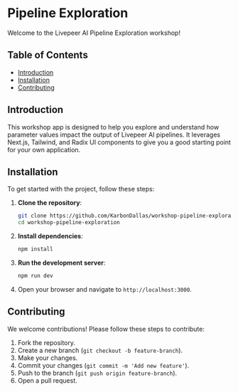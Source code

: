 # Pipeline Exploration

Welcome to the Livepeer AI Pipeline Exploration workshop!

## Table of Contents

- [Introduction](#introduction)
- [Installation](#installation)
- [Contributing](#contributing)

## Introduction

This workshop app is designed to help you explore and understand how parameter values impact the output of Livepeer AI pipelines. It leverages Next.js, Tailwind, and Radix UI components to give you a good starting point for your own application.

## Installation

To get started with the project, follow these steps:

1. **Clone the repository**:

   ```bash
   git clone https://github.com/KarbonDallas/workshop-pipeline-exploration.git
   cd workshop-pipeline-exploration
   ```

2. **Install dependencies**:

   ```bash
   npm install
   ```

3. **Run the development server**:

   ```bash
   npm run dev
   ```

4. Open your browser and navigate to `http://localhost:3000`.

## Contributing

We welcome contributions! Please follow these steps to contribute:

1. Fork the repository.
2. Create a new branch (`git checkout -b feature-branch`).
3. Make your changes.
4. Commit your changes (`git commit -m 'Add new feature'`).
5. Push to the branch (`git push origin feature-branch`).
6. Open a pull request.
